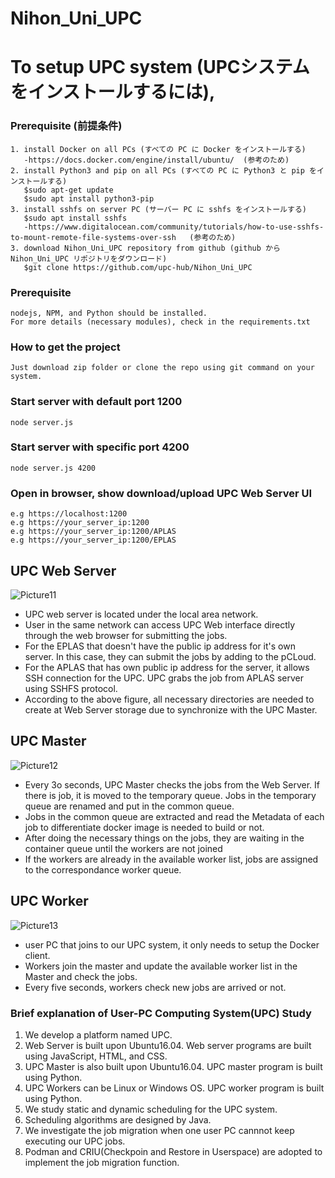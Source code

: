 # Nihon_Uni_UPC
# To setup UPC system (UPCシステムをインストールするには),
### Prerequisite (前提条件)
```
1. install Docker on all PCs (すべての PC に Docker をインストールする)
   -https://docs.docker.com/engine/install/ubuntu/  (参考のため)
2. install Python3 and pip on all PCs (すべての PC に Python3 と pip をインストールする)
   $sudo apt-get update
   $sudo apt install python3-pip
3. install sshfs on server PC (サーバー PC に sshfs をインストールする)
   $sudo apt install sshfs
   -https://www.digitalocean.com/community/tutorials/how-to-use-sshfs-to-mount-remote-file-systems-over-ssh   (参考のため)
3. download Nihon_Uni_UPC repository from github (github から Nihon_Uni_UPC リポジトリをダウンロード)
   $git clone https://github.com/upc-hub/Nihon_Uni_UPC
```
### Prerequisite
```
nodejs, NPM, and Python should be installed.
For more details (necessary modules), check in the requirements.txt 
```
### How to get the project
```
Just download zip folder or clone the repo using git command on your system.
```
### Start server with default port 1200
```
node server.js
```
### Start server with specific port 4200
```
node server.js 4200
```
### Open in browser, show download/upload UPC Web Server UI
```
e.g https://localhost:1200
e.g https://your_server_ip:1200
e.g https://your_server_ip:1200/APLAS
e.g https://your_server_ip:1200/EPLAS
```
## UPC Web Server
![Picture11](https://user-images.githubusercontent.com/79504426/118064692-76a79700-b3d6-11eb-996c-3e35e58490c1.png)
- UPC web server is located under the local area network.
- User in the same network can access UPC Web interface directly through the web browser for submitting the jobs.
- For the EPLAS that doesn't have the public ip address for it's own server. In this case, they can submit the jobs by adding to the pCLoud.
- For the APLAS that has own public ip address for the server, it allows SSH connection for the UPC. UPC grabs the job from APLAS server using SSHFS protocol.
- According to the above figure, all necessary directories are needed to create at Web Server storage due to synchronize with the UPC Master.
## UPC Master
![Picture12](https://user-images.githubusercontent.com/79504426/118064888-e6b61d00-b3d6-11eb-92e9-4cbcd7bc621a.png)
- Every 3o seconds, UPC Master checks the jobs from the Web Server. If there is job, it is moved to the temporary queue. Jobs in the temporary queue are renamed and put in the common queue.
- Jobs in the common queue are extracted and read the Metadata of each job to differentiate docker image is needed to build or not. 
- After doing the necessary things on the jobs, they are waiting in the container queue until the workers are not joined 
- If the workers are already in the available worker list, jobs are assigned to the correspondance worker queue.
## UPC Worker
![Picture13](https://user-images.githubusercontent.com/79504426/118064996-1cf39c80-b3d7-11eb-9d55-ba5e11fb3fd9.png)
- user PC that joins to our UPC system, it only needs to setup the Docker client.
- Workers join the master and update the available worker list in the Master and check the jobs.
- Every five seconds, workers check new jobs are arrived or not.
### Brief explanation of User-PC Computing System(UPC) Study
1. We develop a platform named UPC.
2. Web Server is built upon Ubuntu16.04. Web server programs are built using JavaScript, HTML, and CSS.
3. UPC Master is also built upon Ubuntu16.04. UPC master program is built using Python.
4. UPC Workers can be Linux or Windows OS. UPC worker program is built using Python.
5. We study static and dynamic scheduling for the UPC system.
6. Scheduling algorithms are designed by Java.
7. We investigate the job migration when one user PC cannnot keep executing our UPC jobs.
8. Podman and CRIU(Checkpoin and Restore in Userspace) are adopted to implement the job migration function.
